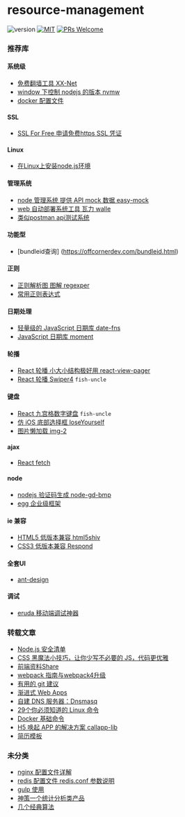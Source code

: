# resource-management

![version](https://img.shields.io/badge/version-v1.0.0-brightgreen.svg?style=flat-square) [![MIT](https://img.shields.io/dub/l/vibe-d.svg?style=flat-square)](http://opensource.org/licenses/MIT) [![PRs Welcome](https://img.shields.io/badge/PRs-welcome-brightgreen.svg?style=flat-square)](https://reactjs.org/docs/how-to-contribute.html#your-first-pull-request)

### 推荐库
#### 系统级
* [免费翻墙工具 XX-Net](https://github.com/XX-net/XX-Net)
* [window 下控制 nodejs 的版本 nvmw](https://github.com/hakobera/nvmw)
* [docker 配置文件](https://gitee.com/shenzhepei/blog/issues/IN4U6) 

#### SSL
* [SSL For Free 申请免费https SSL 凭证](https://github.com/fish-uncle/resource-management/issues/1)

#### Linux
* [在Linux上安装node.js环境](https://github.com/fish-uncle/resource-management/issues/5) 

#### 管理系统
* [node 管理系统 提供 API mock 数据 easy-mock](https://github.com/easy-mock/easy-mock)
* [web 自动部署系统工具 瓦力 walle](https://github.com/meolu/walle-web)
* [类似postman api测试系统](https://github.com/brookshi/Hitchhiker)

#### 功能型

* [bundleid查询] (https://offcornerdev.com/bundleid.html)

#### 正则
* [正则解析图 图解 regexper](https://github.com/javallone/regexper)
* [常用正则表达式](https://gitee.com/shenzhepei/blog/issues/IMNY0)

#### 日期处理
* [轻量级的 JavaScript 日期库 date-fns](https://github.com/date-fns/date-fns)
* [JavaScript 日期库 moment](https://github.com/moment/moment)

#### 轮播
* [React 轮播 小大小结构极好用 react-view-pager](https://github.com/souporserious/react-view-pager)
* [React 轮播 Swiper4](https://github.com/fish-uncle/swiper-easy) `fish-uncle`

#### 键盘
* [React 九宫格数字键盘](https://github.com/fish-uncle/keypad-easy) `fish-uncle`
* [仿 iOS 底部选择框 loseYourself](https://github.com/icepy/loseYourself)
* [图片懒加载 img-2](https://github.com/RevillWeb/img-2)

#### ajax
* [React fetch](https://github.com/matthew-andrews/isomorphic-fetch)

#### node
* [nodejs 验证码生成 node-gd-bmp](https://github.com/zengming00/node-gd-bmp)
* [egg 企业级框架](https://github.com/eggjs/egg)

#### ie 兼容
* [HTML5 低版本兼容 html5shiv](https://github.com/aFarkas/html5shiv)
* [CSS3 低版本兼容 Respond](https://github.com/scottjehl/Respond)

#### 全套UI
* [ant-design](https://github.com/ant-design/ant-design)

#### 调试

* [eruda 移动端调试神器](https://github.com/liriliri/eruda)

### 转载文章
* [Node.js 安全清单](https://github.com/fish-uncle/resource-management/issues/6)
* [CSS 黑魔法小技巧，让你少写不必要的 JS，代码更优雅](https://github.com/fish-uncle/resource-management/issues/7)
* [前端资料Share](https://github.com/Wscats/Good-text-Share)
* [webpack 指南与webpack4升级](https://gitee.com/shenzhepei/blog/issues/IMVQL)
* [有用的 git 建议](https://gitee.com/shenzhepei/blog/issues/IMVQE)
* [渐进式 Web Apps](https://gitee.com/shenzhepei/blog/issues/IN2RK)
* [自建 DNS 服务器：Dnsmasq](https://github.com/fish-uncle/resource-management/issues/2)
* [29个你必须知道的 Linux 命令](https://github.com/fish-uncle/resource-management/issues/4)
* [Docker 基础命令](https://gitee.com/shenzhepei/blog/issues/IN2PJ)
* [H5 唤起 APP 的解决方案 callapp-lib](https://github.com/suanmei/callapp-lib)
* [简历模板](https://github.com/fish-uncle/resource-management/issues/3) 

### 未分类
* [nginx 配置文件详解](https://gitee.com/shenzhepei/blog/issues/IN2Q6)
* [redis 配置文件 redis.conf 参数说明](https://gitee.com/shenzhepei/blog/issues/IN2TQ)
* [gulp 使用](https://gitee.com/shenzhepei/blog/issues/IMNXR)
* [神策一个统计分析类产品](https://gitee.com/shenzhepei/blog/issues/IO4RT)
* [几个经典算法](https://gitee.com/shenzhepei/blog/issues/IMVOO)


